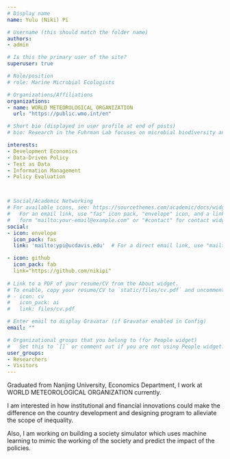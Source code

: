 ```yaml
---
# Display name
name: Yulu (Niki) Pi

# Username (this should match the folder name)
authors:
- admin

# Is this the primary user of the site?
superuser: true

# Role/position
# role: Marine Microbial Ecologists

# Organizations/Affiliations
organizations:
- name: WORLD METEOROLOGICAL ORGANIZATION
  url: "https://public.wmo.int/en"

# Short bio (displayed in user profile at end of posts)
# bio: Research in the Fuhrman Lab focuses on microbial biodiversity and how viruses, bacteria, archaea, protists, and primary producers interact to shape the network of microorganisms functioning in the marine environment.

interests:
- Development Economics
- Data-Driven Policy
- Text as Data
- Information Management
- Policy Evaluation



# Social/Academic Networking
# For available icons, see: https://sourcethemes.com/academic/docs/widgets/#icons
#   For an email link, use "fas" icon pack, "envelope" icon, and a link in the
#   form "mailto:your-email@example.com" or "#contact" for contact widget.
social:
- icon: envelope
  icon_pack: fas
  link: 'mailto:ypi@ucdavis.edu'  # For a direct email link, use "mailto:test@example.org".

- icon: github
  icon_pack: fab
  link="https://github.com/nikipi"
  
# Link to a PDF of your resume/CV from the About widget.
# To enable, copy your resume/CV to `static/files/cv.pdf` and uncomment the lines below.  
# - icon: cv
#   icon_pack: ai
#   link: files/cv.pdf

# Enter email to display Gravatar (if Gravatar enabled in Config)
email: ""

# Organizational groups that you belong to (for People widget)
#   Set this to `[]` or comment out if you are not using People widget.  
user_groups:
- Researchers
- Visitors
---
```


Graduated from Nanjing University, Economics Department, I work at WORLD METEOROLOGICAL ORGANIZATION currently.

I am interested in how institutional and financial innovations could make the difference on the country development and designing program to alleviate the scope of inequality.

Also, I am working on building a society simulator which uses machine learning to mimic the working of the society and predict the impact of the policies.



